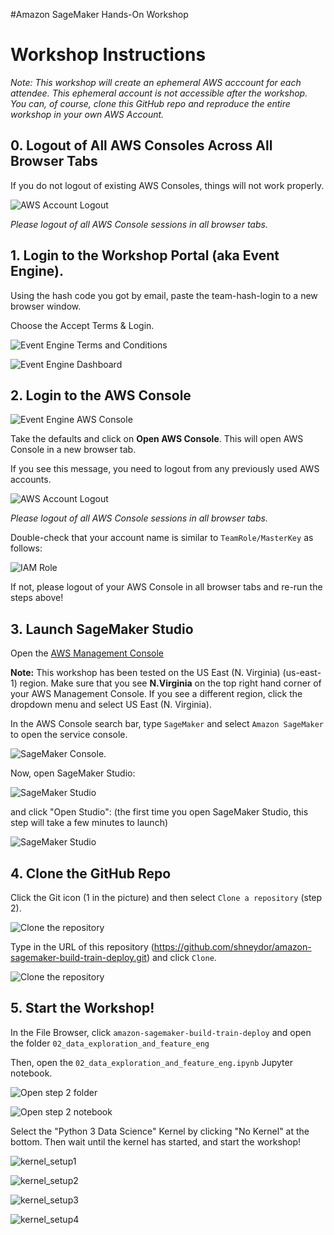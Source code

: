 #Amazon SageMaker Hands-On Workshop

# Workshop Instructions
_Note:  This workshop will create an ephemeral AWS acccount for each attendee.  This ephemeral account is not accessible after the workshop.  You can, of course, clone this GitHub repo and reproduce the entire workshop in your own AWS Account._

## 0. Logout of All AWS Consoles Across All Browser Tabs
If you do not logout of existing AWS Consoles, things will not work properly.

![AWS Account Logout](img/aws-logout.png)

_Please logout of all AWS Console sessions in all browser tabs._

## 1. Login to the Workshop Portal (aka Event Engine). 
Using the hash code you got by email, paste the team-hash-login to a new browser window. 

Choose the Accept Terms & Login. 

![Event Engine Terms and Conditions](img/event-engine-terms.png)

![Event Engine Dashboard](img/event-engine-dashboard.png)

## 2. Login to the **AWS Console**

![Event Engine AWS Console](img/event-engine-aws-console.png)

Take the defaults and click on **Open AWS Console**. This will open AWS Console in a new browser tab.

If you see this message, you need to logout from any previously used AWS accounts.

![AWS Account Logout](img/aws-logout.png)

_Please logout of all AWS Console sessions in all browser tabs._

Double-check that your account name is similar to `TeamRole/MasterKey` as follows:

![IAM Role](img/teamrole-masterkey.png)

If not, please logout of your AWS Console in all browser tabs and re-run the steps above!

## 3. Launch SageMaker Studio

Open the [AWS Management Console](https://console.aws.amazon.com/console/home)

**Note:** This workshop has been tested on the US East (N. Virginia) (us-east-1) region. Make sure that you see **N.Virginia** on the top right hand corner of your AWS Management Console. If you see a different region, click the dropdown menu and select US East (N. Virginia).

In the AWS Console search bar, type `SageMaker` and select `Amazon SageMaker` to open the service console.

![SageMaker Console](img/setup_aws_console.png). 

Now, open SageMaker Studio:

![SageMaker Studio](img/open_sm_studio_1.png)

and click "Open Studio": (the first time you open SageMaker Studio, this step will take a few minutes to launch)

![SageMaker Studio](img/open_sm_studio_2.png)


## 4. Clone the GitHub Repo
Click the Git icon (1 in the picture) and then select `Clone a repository` (step 2).

![Clone the repository](img/smstudio_clone_repo_steps.jpg)

Type in the URL of this repository (https://github.com/shneydor/amazon-sagemaker-build-train-deploy.git) and click `Clone`.

![Clone the repository](img/clone_a_repo.png)



## 5. Start the Workshop!

In the File Browser, click `amazon-sagemaker-build-train-deploy` and open the folder `02_data_exploration_and_feature_eng`

Then, open the `02_data_exploration_and_feature_eng.ipynb` Jupyter notebook.

![Open step 2 folder](img/smstudio_open_notebook.jpg)

![Open step 2 notebook](img/smstudio_open_notebook2.jpg)


Select the "Python 3 Data Science" Kernel by clicking "No Kernel" at the bottom. Then wait until the kernel has started, and start the workshop!

![kernel_setup1](img/kernel_choice_1.png)

![kernel_setup2](img/kernel_choice_2.png)

![kernel_setup3](img/kernel_choice_4.png)

![kernel_setup4](img/kernel_choice_5.png)

